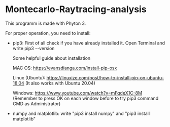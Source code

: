 # Montecarlo-Raytracing-analysis
This programm is made with Phyton 3.

For proper operation, you need to install:

- pip3: First of all check if you have already installed it.
  Open Terminal and write pip3 --version
  
  Some helpful guide about installation

  MAC OS: https://evansdianga.com/install-pip-osx
  
  Linux (Ubuntu): https://linuxize.com/post/how-to-install-pip-on-ubuntu-18.04 (It also works with Ubuntu 20.04)
  
  Windows: https://www.youtube.com/watch?v=mFqdeX1C-8M (Remember to press OK on each window before to try pip3 command CMD as Administrator)
  
- numpy and matplotlib: 
  write "pip3 install numpy" and  "pip3 install matplotlib"
